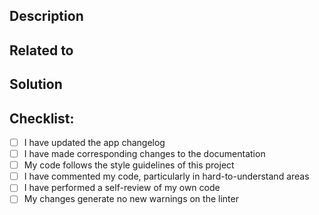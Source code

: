 ## Description

<!-- Clearly and concisely describe the context & the changes -->

<!-- List any dependencies that are required for this change. -->

## Related to

<!-- Link the associated item(s) from Jira here. -->

## Solution

<!-- For features or big changes, describe your code changes for reviewers. -->

## Checklist:

<!-- Remove irrelevant items, but only if you're sure there's not needed -->
- [ ] I have updated the app changelog
- [ ] I have made corresponding changes to the documentation
- [ ] My code follows the style guidelines of this project
- [ ] I have commented my code, particularly in hard-to-understand areas
- [ ] I have performed a self-review of my own code
- [ ] My changes generate no new warnings on the linter
